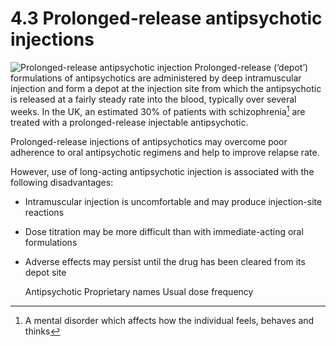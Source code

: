 4.3 Prolonged-release antipsychotic injections
==============================================

![Prolonged-release antipsychotic injection]([!--$ssWeblayoutUrl('groups/comms-ic/documents/websiteresources/con185643.jpg')--]) Prolonged-release (‘depot’) formulations of antipsychotics are administered by deep intramuscular injection and form a depot at the injection site from which the antipsychotic is released at a fairly steady rate into the blood, typically over several weeks. In the UK, an estimated 30% of patients with schizophrenia[^1] are treated with a prolonged-release injectable antipsychotic.

 Prolonged-release injections of antipsychotics may overcome poor adherence to oral antipsychotic regimens and help to improve relapse rate.

 However, use of long-acting antipsychotic injection is associated with the following disadvantages:

  * Intramuscular injection is uncomfortable and may produce injection-site reactions
 * Dose titration may be more difficult than with immediate-acting oral formulations
 * Adverse effects may persist until the drug has been cleared from its depot site
    
   Antipsychotic Proprietary names Usual dose frequency  

[^1]: A mental disorder which affects how the individual feels, behaves and thinks
